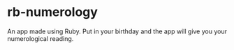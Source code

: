# rb-numerology
An app made using Ruby.
Put in your birthday and the app will give you your numerological reading.
